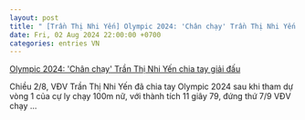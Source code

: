 ```yaml
---
layout: post
title: " [Trần Thị Nhi Yến] Olympic 2024: 'Chân chạy' Trần Thị Nhi Yến chia tay giải đấu"
date: Fri, 02 Aug 2024 22:00:00 +0700
categories: entries VN
---
```

[Olympic 2024: 'Chân chạy' Trần Thị Nhi Yến chia tay giải đấu](https://baotintuc.vn/the-thao/olympic-2024-chan-chaytran-thi-nhi-yen-chia-tay-giai-dau-20240802184138143.htm)

Chiều 2/8, VĐV Trần Thị Nhi Yến đã chia tay Olympic 2024 sau khi tham dự vòng 1 của cự ly chạy 100m nữ, với thành tích 11 giây 79, đứng thứ 7/9 VĐV chạy ...

